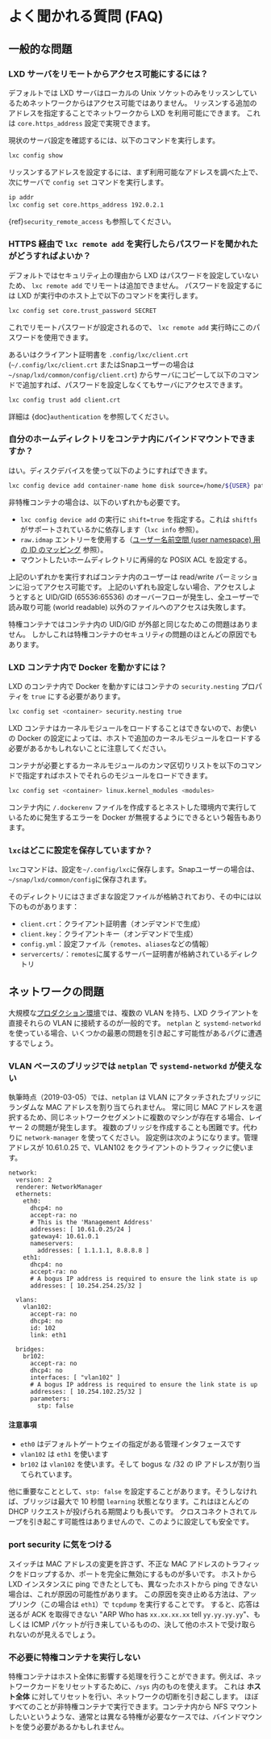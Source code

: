 # よく聞かれる質問 (FAQ)

## 一般的な問題

### LXD サーバをリモートからアクセス可能にするには？

デフォルトでは LXD サーバはローカルの Unix ソケットのみをリッスンしているためネットワークからはアクセス可能ではありません。
リッスンする追加のアドレスを指定することでネットワークから LXD を利用可能にできます。
これは `core.https_address` 設定で実現できます。

現状のサーバ設定を確認するには、以下のコマンドを実行します。

```bash
lxc config show
```

リッスンするアドレスを設定するには、まず利用可能なアドレスを調べた上で、次にサーバで `config set` コマンドを実行します。

```bash
ip addr
lxc config set core.https_address 192.0.2.1
```

{ref}`security_remote_access` も参照してください。

### HTTPS 経由で `lxc remote add` を実行したらパスワードを聞かれたがどうすればよいか？

デフォルトではセキュリティ上の理由から LXD はパスワードを設定していないため、 `lxc remote add` でリモートは追加できません。
パスワードを設定するには LXD が実行中のホスト上で以下のコマンドを実行します。

```bash
lxc config set core.trust_password SECRET
```

これでリモートパスワードが設定されるので、 `lxc remote add` 実行時にこのパスワードを使用できます。

あるいはクライアント証明書を `.config/lxc/client.crt` (`~/.config/lxc/client.crt` またはSnapユーザーの場合は `~/snap/lxd/common/config/client.crt`) からサーバにコピーして以下のコマンドで追加すれば、パスワードを設定しなくてもサーバにアクセスできます。

```bash
lxc config trust add client.crt
```

詳細は {doc}`authentication` を参照してください。

### 自分のホームディレクトリをコンテナ内にバインドマウントできますか？

はい。ディスクデバイスを使って以下のようにすればできます。

```bash
lxc config device add container-name home disk source=/home/${USER} path=/home/ubuntu
```

非特権コンテナの場合は、以下のいずれかも必要です。

- `lxc config device add` の実行に `shift=true` を指定する。これは `shiftfs` がサポートされているかに依存します（`lxc info` 参照）。
- `raw.idmap` エントリーを使用する（[ユーザー名前空間 (user namespace) 用の ID のマッピング](userns-idmap.md) 参照）。
- マウントしたいホームディレクトリに再帰的な POSIX ACL を設定する。

上記のいずれかを実行すればコンテナ内のユーザーは read/write パーミッションに沿ってアクセス可能です。
上記のいずれも設定しない場合、アクセスしようとすると UID/GID (65536:65536) のオーバーフローが発生し、全ユーザーで読み取り可能 (world readable) 以外のファイルへのアクセスは失敗します。

特権コンテナではコンテナ内の UID/GID が外部と同じなためこの問題はありません。
しかしこれは特権コンテナのセキュリティの問題のほとんどの原因でもあります。

### LXD コンテナ内で Docker を動かすには？

LXD のコンテナ内で Docker を動かすにはコンテナの `security.nesting` プロパティを `true` にする必要があります。

```bash
lxc config set <container> security.nesting true
```

LXD コンテナはカーネルモジュールをロードすることはできないので、お使いの Docker の設定によっては、ホストで追加のカーネルモジュールをロードする必要があるかもしれないことに注意してください。

コンテナが必要とするカーネルモジュールのカンマ区切りリストを以下のコマンドで指定すればホストでそれらのモジュールをロードできます。

```bash
lxc config set <container> linux.kernel_modules <modules>
```

コンテナ内に `/.dockerenv` ファイルを作成するとネストした環境内で実行しているために発生するエラーを Docker が無視するようにできるという報告もあります。

### `lxc`はどこに設定を保存していますか？

`lxc`コマンドは、設定を`~/.config/lxc`に保存します。Snapユーザーの場合は、`~/snap/lxd/common/config`に保存されます。

そのディレクトリにはさまざまな設定ファイルが格納されており、その中には以下のものがあります：

- `client.crt`：クライアント証明書（オンデマンドで生成）
- `client.key`：クライアントキー（オンデマンドで生成）
- `config.yml`：設定ファイル（`remotes`、`aliases`などの情報）
- `servercerts/`：`remotes`に属するサーバー証明書が格納されているディレクトリ

## ネットワークの問題

大規模な[プロダクション環境](performance-tuning)では、複数の VLAN を持ち、LXD クライアントを直接それらの VLAN に接続するのが一般的です。
`netplan` と `systemd-networkd` を使っている場合、いくつかの最悪の問題を引き起こす可能性があるバグに遭遇するでしょう。

### VLAN ベースのブリッジでは `netplan` で `systemd-networkd` が使えない

執筆時点（2019-03-05）では、`netplan` は VLAN にアタッチされたブリッジにランダムな MAC アドレスを割り当てられません。
常に同じ MAC アドレスを選択するため、同じネットワークセグメントに複数のマシンが存在する場合、レイヤー 2 の問題が発生します。
複数のブリッジを作成することも困難です。代わりに `network-manager` を使ってください。
設定例は次のようになります。管理アドレスが 10.61.0.25 で、VLAN102 をクライアントのトラフィックに使います。

    network:
      version: 2
      renderer: NetworkManager
      ethernets:
        eth0:
          dhcp4: no
          accept-ra: no
          # This is the 'Management Address'
          addresses: [ 10.61.0.25/24 ]
          gateway4: 10.61.0.1
          nameservers:
            addresses: [ 1.1.1.1, 8.8.8.8 ]
        eth1:
          dhcp4: no
          accept-ra: no
          # A bogus IP address is required to ensure the link state is up
          addresses: [ 10.254.254.25/32 ]

      vlans:
        vlan102:
          accept-ra: no
          dhcp4: no
          id: 102
          link: eth1

      bridges:
        br102:
          accept-ra: no
          dhcp4: no
          interfaces: [ "vlan102" ]
          # A bogus IP address is required to ensure the link state is up
          addresses: [ 10.254.102.25/32 ]
          parameters:
            stp: false

#### 注意事項

- `eth0` はデフォルトゲートウェイの指定がある管理インタフェースです
- `vlan102` は `eth1` を使います
- `br102` は `vlan102` を使います。そして bogus な /32 の IP アドレスが割り当てられています。

他に重要なこととして、`stp: false` を設定することがあります。そうしなければ、ブリッジは最大で 10 秒間 `learning` 状態となります。これはほとんどの DHCP リクエストが投げられる期間よりも長いです。
クロスコネクトされてループを引き起こす可能性はありませんので、このように設定しても安全です。

### port security に気をつける

スイッチは MAC アドレスの変更を許さず、不正な MAC アドレスのトラフィックをドロップするか、ポートを完全に無効にするものが多いです。
ホストから LXD インスタンスに ping できたとしても、異なったホストから ping できない場合は、これが原因の可能性があります。
この原因を突き止める方法は、アップリンク（この場合は `eth1`）で `tcpdump` を実行することです。
すると、応答は送るが ACK を取得できない "ARP Who has `xx.xx.xx.xx` tell `yy.yy.yy.yy`"、もしくは ICMP パケットが行き来しているものの、決して他のホストで受け取られないのが見えるでしょう。

### 不必要に特権コンテナを実行しない

特権コンテナはホスト全体に影響する処理を行うことができます。例えば、ネットワークカードをリセットするために、`/sys` 内のものを使えます。
これは **ホスト全体** に対してリセットを行い、ネットワークの切断を引き起こします。
ほぼすべてのことが非特権コンテナで実行できます。コンテナ内から NFS マウントしたいというような、通常とは異なる特権が必要なケースでは、バインドマウントを使う必要があるかもしれません。
